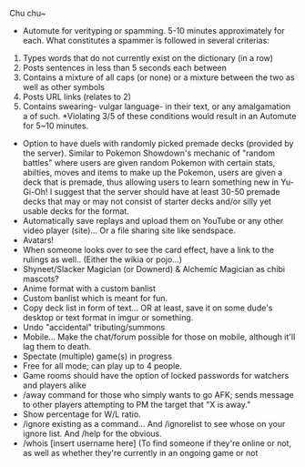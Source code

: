 Chu chu~



- Automute for verityping or spamming. 5-10 minutes approximately for each. What constitutes a spammer is followed in several criterias: 
1) Types words that do not currently exist on the dictionary (in a row)
2) Posts sentences in less than 5 seconds each between 
3) Contains a mixture of all caps (or none) or a mixture between the two as well as other symbols
4) Posts URL links (relates to 2)
5) Contains swearing- vulgar language- in their text, or any amalgamation a of such.
*Violating 3/5 of these conditions would result in an Automute for 5~10 minutes.
- Option to have duels with randomly picked premade decks (provided by the server). Similar to Pokemon Showdown's mechanic of "random battles" where users are given random Pokemon with certain stats, abilties, moves and items to make up the Pokemon, users are given a deck that is premade, thus allowing users to learn something new in Yu-Gi-Oh! I suggest that the server should have at least 30-50 premade decks that may or may not consist of starter decks and/or silly yet usable decks for the format.
- Automatically save replays and upload them on YouTube or any other video player (site)... Or a file sharing site like sendspace. 
- Avatars!
- When someone looks over to see the card effect, have a link to the rulings as well.. (Either the wikia or pojo...)
- Shyneet/Slacker Magician (or Downerd) & Alchemic Magician as chibi mascots?
- Anime format with a custom banlist
- Custom banlist which is meant for fun. 
- Copy deck list in form of text... OR at least, save it on some dude's desktop or text format in imgur or something.
- Undo "accidental" tributing/summons
- Mobile... Make the chat/forum possible for those on mobile, although it'll lag them to death.
- Spectate (multiple) game(s) in progress
- Free for all mode; can play up to 4 people.
- Game rooms should have the option of locked passwords for watchers and players alike
- /away command for those who simply wants to go AFK; sends message to other players attempting to PM the target that "X is away."
- Show percentage for W/L ratio.
- /ignore existing as a command... And /ignorelist to see whose on your ignore list. And /help for the obvious.
- /whois [insert username here] (To find someone if they're online or not, as well as whether they're currently in an ongoing game or not
